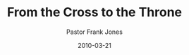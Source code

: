 ---
lunr: "true"
title: "From the Cross to the Throne"
author: "Pastor Frank Jones"
postDate: "03-21-2010"
date: 2010-03-21
category: "sermons"
slug: "2010/03/FromTheCrossToTheThrone"
icon: microphone
audioLink: "FromTheCrossToTheThrone"
tags: [cross, throne, church]
mp3: "FromTheCrossToTheThrone/03212010.mp3"
ogg: "FromTheCrossToTheThrone/03212010.ogg"
linkurl: "https://archive.org/download/FromTheCrossToTheThrone/FromTheCrossToTheThrone_files.xml"
ipath: "https://archive.org/download/FromTheCrossToTheThrone/03212010.mp3"
layout: sermon.html
---